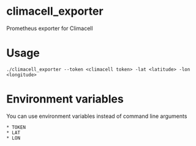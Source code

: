 # climacell_exporter

Prometheus exporter for Climacell

# Usage

```
./climacell_exporter --token <climacell token> -lat <latitude> -lon <longitude>
```

# Environment variables

You can use environment variables instead of command line arguments

```
* TOKEN
* LAT
* LON
```